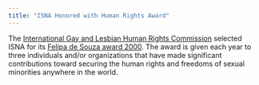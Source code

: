 ```yaml
---
title: "ISNA Honored with Human Rights Award"
---
```


  
The <A HREF="http://www.iglhrc.org/">International Gay and Lesbian Human Rights Commission</A> selected ISNA for its <A HREF="http://www.iglhrc.org/news/felipa/index.html">Felipa de Souza award 2000</A>. The award is given each year to three individuals and/or organizations that have made significant contributions toward securing the human rights and freedoms of sexual minorities anywhere in the world.